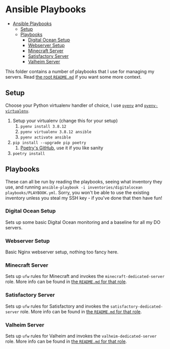 # Ansible Playbooks

- [Ansible Playbooks](#ansible-playbooks)
  - [Setup](#setup)
  - [Playbooks](#playbooks)
    - [Digital Ocean Setup](#digital-ocean-setup)
    - [Webserver Setup](#webserver-setup)
    - [Minecraft Server](#minecraft-server)
    - [Satisfactory Server](#satisfactory-server)
    - [Valheim Server](#valheim-server)

This folder contains a number of playbooks that I use for managing my servers. Read [the root `README.md`](../README.md)
if you want some more context.

## Setup

Choose your Python virtualenv handler of choice, I use [`pyenv`](https://github.com/pyenv/pyenv) and
[`pyenv-virtualenv`](https://github.com/pyenv/pyenv-virtualenv).

1. Setup your virtualenv (change this for your setup)
   1. `pyenv install 3.8.12`
   2. `pyenv virtualenv 3.8.12 ansible`
   3. `pyenv activate ansible`
2. `pip install --upgrade pip poetry`
   1. [Poetry's GitHub](https://github.com/python-poetry/poetry), use it if you like sanity
3. `poetry install`

## Playbooks

These can all be run by reading the playbooks, seeing what inventory they use, and running
`ansible-playbook -i inventories/digitalocean playbooks/PLAYBOOK.yml`. Sorry, you won't be able to use the existing
inventory unless you steal my SSH key - if you've done that then have fun!

### Digital Ocean Setup

Sets up some basic Digital Ocean monitoring and a baseline for all my DO servers.

### Webserver Setup

Basic Nginx webserver setup, nothing too fancy here.

### Minecraft Server

Sets up `ufw` rules for Minecraft and invokes the `minecraft-dedicated-server` role. More info can be found in
[the `README.md` for that role](roles/minecraft-dedicated-server).

### Satisfactory Server

Sets up `ufw` rules for Satisfactory and invokes the `satisfactory-dedicated-server` role. More info can be found in
[the `README.md` for that role](roles/satisfactory-dedicated-server).

### Valheim Server

Sets up `ufw` rules for Valheim and invokes the `valheim-dedicated-server` role. More info can be found in
[the `README.md` for that role](roles/valheim-dedicated-server).
